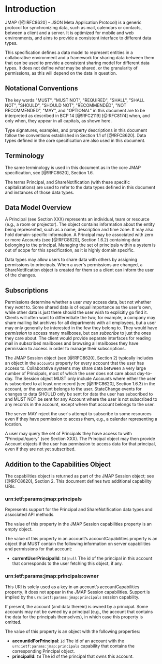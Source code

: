 # Introduction

JMAP ([@!RFC8620] – JSON Meta Application Protocol) is a generic protocol for synchronizing data, such as mail, calendars or contacts, between a client and a server. It is optimized for mobile and web environments, and aims to provide a consistent interface to different data types.

This specification defines a data model to represent entities in a collaborative environment and a framework for sharing data between them that can be used to provide a consistent sharing model for different data types. It does not define *what* may be shared, or the granularity of permissions, as this will depend on the data in question.

## Notational Conventions

The key words "MUST", "MUST NOT", "REQUIRED", "SHALL", "SHALL NOT", "SHOULD", "SHOULD NOT", "RECOMMENDED", "NOT RECOMMENDED", "MAY", and "OPTIONAL" in this document are to be interpreted as described in BCP 14 [@!RFC2119] [@!RFC8174] when, and only when, they appear in all capitals, as shown here.

Type signatures, examples, and property descriptions in this document follow the conventions established in Section 1.1 of [@!RFC8620].  Data types defined in the core specification are also used in this document.

## Terminology

The same terminology is used in this document as in the core JMAP specification, see [@!RFC8620], Section 1.6.

The terms Principal, and ShareNotification  (with these specific capitalizations) are used to refer to the data types defined in this document and instances of those data types.

## Data Model Overview

A Principal (see Section XXX) represents an individual, team or resource (e.g., a room or projector). The object contains information about the entity being represented, such as a name, description and time zone. It may also hold domain-specific information. A Principal may be associated with zero or more Accounts (see [@!RFC8620], Section 1.6.2) containing data belonging to the principal. Managing the set of principals within a system is out of scope for this specification, as it is highly domain specific.

Data types may allow users to share data with others by assigning permissions to principals. When a user's permissions are changed, a ShareNotification object is created for them so a client can inform the user of the changes.

## Subscriptions

Permissions determine whether a user *may* access data, but not whether they *want* to. Some shared data is of equal importance as the user's own, while other data is just there should the user wish to explicitly go find it. Clients will often want to differentiate the two; for example, a company may share mailing list archives for all departments with all employees, but a user may only generally be interested in the few they belong to. They would have *permission* to access many mailboxes, but can *subscribe* to just the ones they care about. The client would provide separate interfaces for reading mail in subscribed mailboxes and browsing all mailboxes they have permission to access in order to manage their subscriptions.

The JMAP Session object (see [@!RFC8620], Section 2) typically includes an object in the `accounts` property for every account that the user has access to. Collaborative systems may share data between a very large number of Principals, most of which the user does not care about day-to-day. The Session object MUST only include Accounts where either the user is subscribed to at least one record (see [@!RFC8620], Section 1.6.3) in the account, or the account belongs to the user. StateChange events for changes to data SHOULD only be sent for data the user has subscribed to and MUST NOT be sent for any Account where the user is not subscribed to any records in the account, except where that account belongs to the user.

The server MAY reject the user's attempt to subscribe to some resources even if they have permission to access them, e.g., a calendar representing a location.

A user may query the set of Principals they have access to with "Principal/query" (see Section XXX). The Principal object may then provide Account objects if the user has permission to access data for that principal, even if they are not yet subscribed.

## Addition to the Capabilities Object

The capabilities object is returned as part of the JMAP Session object; see [@!RFC8620], Section 2. This document defines two additional capability URIs.

### urn:ietf:params:jmap:principals

Represents support for the Principal and ShareNotification data types and associated API methods.

The value of this property in the JMAP Session capabilities property is an empty object.

The value of this property in an account’s accountCapabilities property is an object that MUST contain the following information on server capabilities and permissions for that account:

- **currentUserPrincipalId**: `Id|null`
  The id of the principal in this account that corresponds to the user fetching this object, if any.

### urn:ietf:params:jmap:principals:owner

This URI is solely used as a key in an account’s accountCapabilities property; it does not appear in the JMAP Session capabilities. Support is implied by the `urn:ietf:params:jmap:principals` session capability.

If present, the account (and data therein) is owned by a principal. Some accounts may not be owned by a principal (e.g., the account that contains the data for the principals themselves), in which case this property is omitted.

The value of this property is an object with the following properties:

- **accountIdForPrincipal**: `Id`
  The id of an account with the `urn:ietf:params:jmap:principals`
  capability that contains the corresponding Principal object.
- **principalId**: `Id`
  The id of the principal that owns this account.

